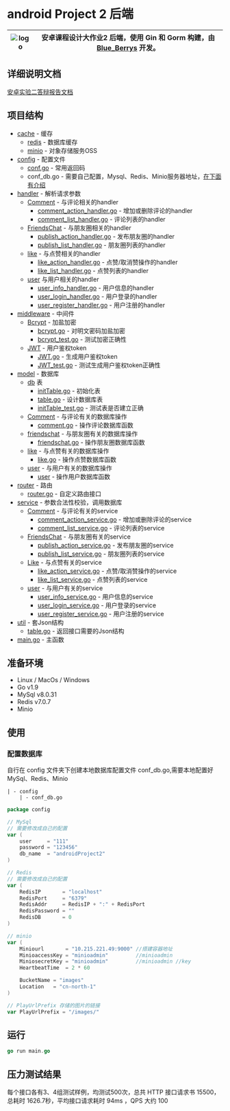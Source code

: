 # android Project 2 后端

| ![logo](https://avatars.githubusercontent.com/u/124244470?s=200&v=4) | 安卓课程设计大作业2 后端，使用 Gin 和 Gorm 构建，由 [Blue_Berrys](https://github.com/Blue-Berrys) 开发。 |
| -------------------------------------------------------------------- |------------------------------------------------------------------------------------|
## 详细说明文档

[安卓实验二答辩报告文档](https://cmjhgnav4v.feishu.cn/docx/TSv9dfxJpoXgU6xzi4ucUnprnbh)

## 项目结构
* [cache](https://github.com/Blue-Berrys/androidProject2/tree/main/cache) - 缓存
  * [redis](https://github.com/Blue-Berrys/androidProject2/tree/main/cache/Redis) - 数据库缓存
  * [minio](https://github.com/Blue-Berrys/androidProject2/tree/main/cache/minio) - 对象存储服务OSS
* [config](https://github.com/Blue-Berrys/androidProject2/tree/main/config) - 配置文件
  * [conf.go](https://github.com/Blue-Berrys/androidProject2/blob/main/config/conf.go) - 常用返回码
  * conf_db.go - 需要自己配置，Mysql、Redis、Minio服务器地址，[在下面有介绍](#配置数据库)
* [handler](https://github.com/Blue-Berrys/androidProject2/tree/main/handler) - 解析请求参数
  * [Comment](https://github.com/Blue-Berrys/androidProject2/tree/main/handler/Comment) - 与评论相关的handler
    * [comment_action_handler.go](https://github.com/Blue-Berrys/androidProject2/blob/main/handler/Comment/comment_action_handler.go) - 增加或删除评论的handler
    * [comment_list_handler.go](https://github.com/Blue-Berrys/androidProject2/blob/main/handler/Comment/comment_list_handler.go) - 评论列表的handler
  * [FriendsChat](https://github.com/Blue-Berrys/androidProject2/tree/main/handler/FriendsChat) - 与朋友圈相关的handler
    * [publish_action_handler.go](https://github.com/Blue-Berrys/androidProject2/blob/main/handler/FriendsChat/publish_action_handler.go) - 发布朋友圈的handler
    * [publish_list_handler.go](https://github.com/Blue-Berrys/androidProject2/blob/main/handler/FriendsChat/publish_list_handler.go) - 朋友圈列表的handler
  * [like](https://github.com/Blue-Berrys/androidProject2/tree/main/handler/like) - 与点赞相关的handler
    * [like_action_handler.go](https://github.com/Blue-Berrys/androidProject2/blob/main/handler/like/like_action_handler.go) - 点赞/取消赞操作的handler
    * [like_list_handler.go](https://github.com/Blue-Berrys/androidProject2/blob/main/handler/like/like_list_handler.go) - 点赞列表的handler
  * [user](https://github.com/Blue-Berrys/androidProject2/tree/main/handler/user) 与用户相关的handler
    * [user_info_handler.go](https://github.com/Blue-Berrys/androidProject2/blob/main/handler/user/user_info_handler.go) - 用户信息的handler
    * [user_login_handler.go](https://github.com/Blue-Berrys/androidProject2/blob/main/handler/user/user_login_handler.go) - 用户登录的handler
    * [user_register_handler.go](https://github.com/Blue-Berrys/androidProject2/blob/main/handler/user/user_regitser_handler.go) - 用户注册的handler
* [middleware](https://github.com/Blue-Berrys/androidProject2/tree/main/middleware) - 中间件
  * [Bcrypt](https://github.com/Blue-Berrys/androidProject2/tree/main/middleware/Bcrypt) - 加盐加密
    * [bcrypt.go](https://github.com/Blue-Berrys/androidProject2/blob/main/middleware/Bcrypt/bcrypt.go) - 对明文密码加盐加密
    * [bcrypt_test.go](https://github.com/Blue-Berrys/androidProject2/blob/main/middleware/Bcrypt/bcrypt_test.go) - 测试加密正确性
  * [JWT](https://github.com/Blue-Berrys/androidProject2/tree/main/middleware/JWT) - 用户鉴权token
    * [JWT.go](https://github.com/Blue-Berrys/androidProject2/blob/main/middleware/JWT/JWT.go) - 生成用户鉴权token
    * [JWT_test.go](https://github.com/Blue-Berrys/androidProject2/blob/main/middleware/JWT/JWT_test.go) - 测试生成用户鉴权token正确性
* [model](https://github.com/Blue-Berrys/androidProject2/tree/main/model) - 数据库
  * [db](https://github.com/Blue-Berrys/androidProject2/tree/main/model/db) 表
    * [initTable.go](https://github.com/Blue-Berrys/androidProject2/blob/main/model/db/initTable.go) - 初始化表
    * [table.go](https://github.com/Blue-Berrys/androidProject2/blob/main/model/db/table.go) - 设计数据库表
    * [initTable_test.go](https://github.com/Blue-Berrys/androidProject2/blob/main/model/db/initTable_test.go) - 测试表是否建立正确
  * [Comment](https://github.com/Blue-Berrys/androidProject2/tree/main/model/Comment) - 与评论有关的数据库操作
    * [comment.go](https://github.com/Blue-Berrys/androidProject2/blob/main/model/Comment/comment.go) - 操作评论数据库函数
  * [friendschat](https://github.com/Blue-Berrys/androidProject2/tree/main/model/friendschat) - 与朋友圈有关的数据库操作
    * [friendschat.go](https://github.com/Blue-Berrys/androidProject2/blob/main/model/friendschat/friendschat.go) - 操作朋友圈数据库函数
  * [like](https://github.com/Blue-Berrys/androidProject2/tree/main/model/like) - 与点赞有关的数据库操作
    * [like.go](https://github.com/Blue-Berrys/androidProject2/blob/main/model/like/like.go) - 操作点赞数据库函数
  * [user](https://github.com/Blue-Berrys/androidProject2/tree/main/model/user) - 与用户有关的数据库操作
    * [user](https://github.com/Blue-Berrys/androidProject2/blob/main/model/user/user.go) - 操作用户数据库函数
* [router](https://github.com/Blue-Berrys/androidProject2/tree/main/router) - 路由
  * [router.go](https://github.com/Blue-Berrys/androidProject2/blob/main/router/router.go) - 自定义路由接口
* [service](https://github.com/Blue-Berrys/androidProject2/tree/main/service) - 参数合法性校验，调用数据库
  * [Comment](https://github.com/Blue-Berrys/androidProject2/tree/main/service/Comment) - 与评论有关的service
    * [comment_action_service.go](https://github.com/Blue-Berrys/androidProject2/blob/main/service/Comment/comment_action_service.go) - 增加或删除评论的service
    * [comment_list_service.go](https://github.com/Blue-Berrys/androidProject2/blob/main/service/Comment/comment_list_service.go) - 评论列表的service
  * [FriendsChat](https://github.com/Blue-Berrys/androidProject2/tree/main/service/FriendsChat) - 与朋友圈有关的service
    * [publish_action_service.go](https://github.com/Blue-Berrys/androidProject2/blob/main/service/FriendsChat/publish_action_service.go) - 发布朋友圈的service
    * [publish_list_service.go](https://github.com/Blue-Berrys/androidProject2/blob/main/service/FriendsChat/publish_list_service.go) - 朋友圈列表的service
  * [Like](https://github.com/Blue-Berrys/androidProject2/tree/main/service/Like) - 与点赞有关的service
    * [like_action_service.go](https://github.com/Blue-Berrys/androidProject2/blob/main/service/Like/like_action_service.go) - 点赞/取消赞操作的service
    * [like_list_service.go](https://github.com/Blue-Berrys/androidProject2/blob/main/service/Like/like_list_service.go) - 点赞列表的service
  * [user](https://github.com/Blue-Berrys/androidProject2/tree/main/service/user) - 与用户有关的service
    * [user_info_service.go](https://github.com/Blue-Berrys/androidProject2/blob/main/service/user/user_info_service.go) - 用户信息的service
    * [user_login_service.go](https://github.com/Blue-Berrys/androidProject2/blob/main/service/user/user_login_service.go) - 用户登录的service
    * [user_register_service.go](https://github.com/Blue-Berrys/androidProject2/blob/main/service/user/user_register_service.go) - 用户注册的service
* [util](https://github.com/Blue-Berrys/androidProject2/tree/main/util) - 套Json结构
  * [table.go](https://github.com/Blue-Berrys/androidProject2/blob/main/util/table.go) - 返回接口需要的Json结构
* [main.go](https://github.com/Blue-Berrys/androidProject2/blob/main/main.go) - 主函数

## 准备环境
* Linux / MacOs / Windows
* Go v1.9
* MySql v8.0.31
* Redis v7.0.7
* Minio 

## 使用
### 配置数据库
自行在 config 文件夹下创建本地数据库配置文件 conf_db.go,需要本地配置好MySql、Redis、Minio
```
| - config
    | - conf_db.go
```
```go
package config

// MySql
// 需要修改成自己的配置
var (
	user     = "111"
	password = "123456"
	db_name  = "androidProject2"
)

// Redis
// 需要修改成自己的配置
var (
	RedisIP       = "localhost"
	RedisPort     = "6379"
	RedisAddr     = RedisIP + ":" + RedisPort
	RedisPassword = ""
	RedisDB       = 0
)

// minio
var (
	Miniourl       = "10.215.221.49:9000" //搭建容器地址
	MinioaccessKey = "minioadmin"         //minioadmin
	MiniosecretKey = "minioadmin"         //minioadmin //key
	HeartbeatTime  = 2 * 60

	BucketName = "images"
	Location   = "cn-north-1"
)

// PlayUrlPrefix 存储的图片的链接
var PlayUrlPrefix = "/images/"
```


## 运行
``` go
go run main.go
```

## 压力测试结果
每个接口各有3、4组测试样例，均测试500次，总共 HTTP 接口请求书 15500，总耗时 1626.7秒，平均接口请求耗时 94ms ，QPS 大约 100